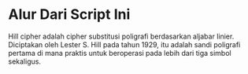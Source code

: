 <h1> Alur Dari Script Ini </h1>
Hill cipher adalah cipher substitusi poligrafi berdasarkan aljabar linier. Diciptakan oleh Lester S. Hill pada tahun 1929, itu adalah sandi poligrafi pertama di mana praktis untuk beroperasi pada lebih dari tiga simbol sekaligus.
